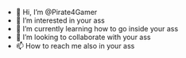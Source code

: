 - 👋 Hi, I’m @Pirate4Gamer
- 👀 I’m interested in your ass
- 🌱 I’m currently learning how to go inside your ass
- 💞️ I’m looking to collaborate with your ass
- 📫 How to reach me also in your ass

<!---
Pirate4Gamer/Pirate4Gamer is a ✨ special ✨ repository because its `README.md` (this file) appears on your GitHub profile.
You can click the Preview link to take a look at your changes.
--->
